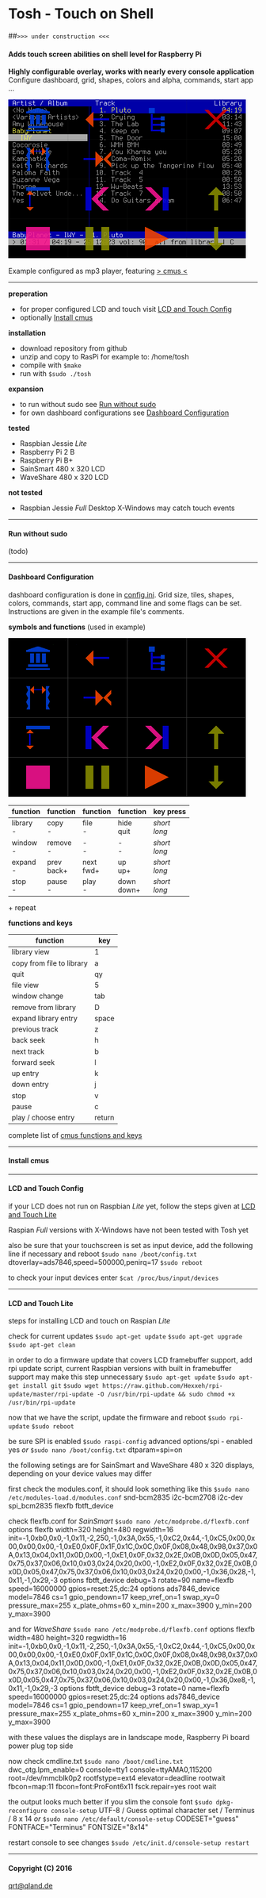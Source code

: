 # Tosh - Touch on Shell

##`>>> under construction <<<`

#### **Adds touch screen abilities on shell level for Raspberry Pi**
**Highly configurable overlay, works with nearly every console application**
Configure dashboard, grid, shapes, colors and alpha, commands, start app ...

![tosh with cmus](https://github.com/qrti/tosh/blob/master/images/screen01.png)

Example configured as mp3 player, featuring [> cmus <](https://cmus.github.io/)




- - -

**preperation**
- for proper configured LCD and touch visit
  [LCD and Touch Config](#lcd-and-touch-config)
- optionally 
  [Install cmus](#install-cmus)

**installation**

- download repository from github
- unzip and copy to RasPi
  for example to: /home/tosh
- compile with 
  `$make`
- run with
  `$sudo ./tosh`

**expansion**

- to run without sudo see
  [Run without sudo](#run-without-sudo)
- for own dashboard configurations see
  [Dashboard Configuration](#dashboard-configuration)

**tested**

 - Raspbian Jessie *Lite*
 - Raspberry Pi 2 B
 - Raspberry Pi B+
 - SainSmart 480 x 320 LCD
 - WaveShare 480 x 320 LCD

**not tested**

- Raspbian Jessie *Full* Desktop
  X-Windows may catch touch events

- - -

#### Run without sudo
(todo)

- - -

#### Dashboard Configuration

dashboard configuration is done in [config.ini](https://github.com/qrti/tosh/blob/master/source/comfig.ini). Grid size, tiles, shapes, colors, commands, start app, command line and some flags can be set. Instructions are given in the example file's comments.

**symbols and functions** (used in example)

![tosh with cmus](https://github.com/qrti/tosh/blob/master/images/screen02.png)

|function    |function     |function    |function     |key press      |
|------------|-------------|------------|-------------|---------------|
|library<br>-|copy<br>-    |file<br>-   |hide<br>quit |*short<br>long*|
|window<br>- |remove<br>-  |-<br>-      |-<br>-       |*short<br>long*|
|expand<br>- |prev<br>back+|next<br>fwd+|up<br>up+    |*short<br>long*|
|stop<br>-   |pause<br>-   |play<br>-   |down<br>down+|*short<br>long*|
\+ repeat

**functions and keys**

|function                 |key   |
|-------------------------|------|
|library view             |1     |
|copy from file to library|a     |
|quit                     |qy    |
|file view                |5     |
|window change            |tab   |
|remove from library      |D     |
|expand library entry     |space |
|previous track           |z     |
|back seek                |h     |
|next track               |b     |
|forward seek             |l     |
|up entry                 |k     |
|down entry               |j     |
|stop                     |v     |
|pause                    |c     |
|play / choose entry      |return|

complete list of [cmus functions and keys](https://github.com/cmus/cmus/blob/master/Doc/cmus.txt)

- - -

#### Install cmus

- - -

#### LCD and Touch Config

if your LCD does not run on Raspbian *Lite* yet, follow the steps given at
[LCD and Touch Lite](#lcd-and-touch-lite)

Raspian *Full* versions with X-Windows have not been tested with Tosh yet

also be sure that your touchscreen is set as input device, add the following line if necessary and reboot
`$sudo nano /boot/config.txt`
dtoverlay=ads7846,speed=500000,penirq=17
`$sudo reboot`

to check your input devices enter
`$cat /proc/bus/input/devices`

- - -

#### LCD and Touch Lite

steps for installing LCD and touch on Raspian *Lite*

check for current updates
`$sudo apt-get update`
`$sudo apt-get upgrade`
`$sudo apt-get clean`

in order to do a firmware update that covers LCD framebuffer support, add rpi update script, current Raspbian versions with built in framebuffer support may make this step unnecessary
`$sudo apt-get update`
`$sudo apt-get install git`
`$sudo wget https://raw.github.com/Hexxeh/rpi-update/master/rpi-update -O /usr/bin/rpi-update && sudo chmod +x /usr/bin/rpi-update`

now that we have the script, update the firmware and reboot
`$sudo rpi-update`
`$sudo reboot`

be sure SPI is enabled
`$sudo raspi-config`
advanced options/spi - enabled yes
*or*
`$sudo nano /boot/config.txt`
dtparam=spi=on

the following setings are for SainSmart and WaveShare 480 x 320 displays, depending on your device values may differ

first check the modules.conf, it should look something like this
`$sudo nano /etc/modules-load.d/modules.conf`
snd-bcm2835
i2c-bcm2708
i2c-dev
spi_bcm2835
flexfb
fbtft_device

check flexfb.conf for *SainSmart*
`$sudo nano /etc/modprobe.d/flexfb.conf`
options flexfb width=320 height=480 regwidth=16 init=-1,0xb0,0x0,-1,0x11,-2,250,-1,0x3A,0x55,-1,0xC2,0x44,-1,0xC5,0x00,0x00,0x00,0x00,-1,0xE0,0x0F,0x1F,0x1C,0x0C,0x0F,0x08,0x48,0x98,0x37,0x0A,0x13,0x04,0x11,0x0D,0x00,-1,0xE1,0x0F,0x32,0x2E,0x0B,0x0D,0x05,0x47,0x75,0x37,0x06,0x10,0x03,0x24,0x20,0x00,-1,0xE2,0x0F,0x32,0x2E,0x0B,0x0D,0x05,0x47,0x75,0x37,0x06,0x10,0x03,0x24,0x20,0x00,-1,0x36,0x28,-1,0x11,-1,0x29,-3
options fbtft_device debug=3 rotate=90 name=flexfb speed=16000000 gpios=reset:25,dc:24
options ads7846_device model=7846 cs=1 gpio_pendown=17 keep_vref_on=1 swap_xy=0 pressure_max=255 x_plate_ohms=60 x_min=200 x_max=3900 y_min=200 y_max=3900

and for *WaveShare*
`$sudo nano /etc/modprobe.d/flexfb.conf`
options flexfb width=480 height=320 regwidth=16 init=-1,0xb0,0x0,-1,0x11,-2,250,-1,0x3A,0x55,-1,0xC2,0x44,-1,0xC5,0x00,0x00,0x00,0x00,-1,0xE0,0x0F,0x1F,0x1C,0x0C,0x0F,0x08,0x48,0x98,0x37,0x0A,0x13,0x04,0x11,0x0D,0x00,-1,0xE1,0x0F,0x32,0x2E,0x0B,0x0D,0x05,0x47,0x75,0x37,0x06,0x10,0x03,0x24,0x20,0x00,-1,0xE2,0x0F,0x32,0x2E,0x0B,0x0D,0x05,0x47,0x75,0x37,0x06,0x10,0x03,0x24,0x20,0x00,-1,0x36,0xe8,-1,0x11,-1,0x29,-3
options fbtft_device debug=3 rotate=0 name=flexfb speed=16000000 gpios=reset:25,dc:24
options ads7846_device model=7846 cs=1 gpio_pendown=17 keep_vref_on=1 swap_xy=1 pressure_max=255 x_plate_ohms=60 x_min=200 x_max=3900 y_min=200 y_max=3900

with these values the displays are in landscape mode, Raspberry Pi board power plug top side

now check cmdline.txt
`$sudo nano /boot/cmdline.txt`
dwc_otg.lpm_enable=0 console=tty1 console=ttyAMA0,115200 root=/dev/mmcblk0p2 rootfstype=ext4 elevator=deadline rootwait fbcon=map:11 fbcon=font:ProFont6x11 fsck.repair=yes root wait

the output looks much better if you slim the console font
`$sudo dpkg-reconfigure console-setup`
UTF-8 / Guess optimal character set / Terminus / 8 x 14
*or*
`$sudo nano /etc/default/console-setup`
CODESET="guess"
FONTFACE="Terminus"
FONTSIZE="8x14"

restart console to see changes
`$sudo /etc/init.d/console-setup restart`

- - -

#### Copyright (C) 2016
[qrt@qland.de](mailto:qrt@qland.de)
